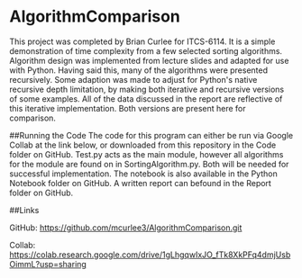 # AlgorithmComparison
This project was completed by Brian Curlee for ITCS-6114. It is a simple demonstration of time complexity from a few selected sorting algorithms. 
Algorithm design was implemented from lecture slides and adapted for use with Python. Having said this, many of the algorithms were presented recursively. 
Some adaption was made to adjust for Python's native recursive depth limitation, by making both iterative and recursive versions of some examples.
All of the data discussed in the report are reflective of this iterative implementation. Both versions are present here for comparison.

##Running the Code
The code for this program can either be run via Google Collab at the link below, or downloaded from this repository in the Code folder on GitHub. Test.py acts as the main module, however all algorithms for the module are found on in SortingAlgorithm.py. Both will be needed for successful implementation. The notebook is also available in the Python Notebook folder on GitHub. A written report can befound in the Report folder on GitHub. 

##Links

GitHub: https://github.com/mcurlee3/AlgorithmComparison.git

Collab: https://colab.research.google.com/drive/1gLhgqwIxJO_fTk8XkPFq4dmjUsbOimmL?usp=sharing
